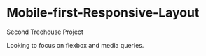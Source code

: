 # Mobile-first-Responsive-Layout
 Second Treehouse Project
 
 Looking to focus on flexbox and media queries. 
